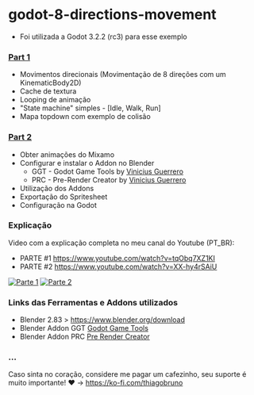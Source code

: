 # godot-8-directions-movement

- Foi utilizada a Godot 3.2.2 (rc3) para esse exemplo

### [Part 1](part1/)
- Movimentos direcionais (Movimentação de 8 direções com um KinematicBody2D)
- Cache de textura
- Looping de animação
- "State machine" simples - [Idle, Walk, Run]
- Mapa topdown com exemplo de colisão

### [Part 2](part2/)
- Obter animações do Mixamo
- Configurar e instalar o Addon no Blender 
    - GGT - Godot Game Tools by [Vinicius Guerrero](https://github.com/vini-guerrero) 
    - PRC - Pre-Render Creator by [Vinicius Guerrero](https://github.com/vini-guerrero) 
- Utilização dos Addons
- Exportação do Spritesheet
- Configuração na Godot

### Explicação
Video com a explicação completa no meu canal do Youtube (PT_BR): 
- PARTE #1 https://www.youtube.com/watch?v=tqObq7XZ1KI
- PARTE #2 https://www.youtube.com/watch?v=XX-hy4rSAiU

[![Parte 1](https://img.youtube.com/vi/tqObq7XZ1KI/0.jpg)](https://www.youtube.com/watch?v=tqObq7XZ1KI)
[![Parte 2](https://img.youtube.com/vi/XX-hy4rSAiU/0.jpg)](https://www.youtube.com/watch?v=XX-hy4rSAiU)

### Links das Ferramentas e Addons utilizados
- Blender 2.83 > https://www.blender.org/download
- Blender Addon GGT [Godot Game Tools](https://viniguerrero.itch.io/godot-game-tools)
- Blender Addon PRC [Pre Render Creator](https://viniguerrero.itch.io/pre-render-creator)

### ...
Caso sinta no coração, considere me pagar um cafezinho, seu suporte é muito importante! :heart: -> https://ko-fi.com/thiagobruno
